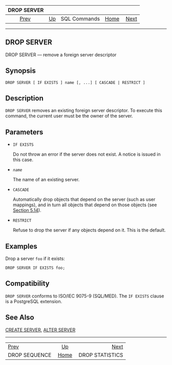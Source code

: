 <!--?xml version="1.0" encoding="UTF-8" standalone="no"?-->

|                   DROP SERVER                  |                                        |              |                                                       |                                                    |
| :--------------------------------------------: | :------------------------------------- | :----------: | ----------------------------------------------------: | -------------------------------------------------: |
| [Prev](sql-dropsequence.html "DROP SEQUENCE")  | [Up](sql-commands.html "SQL Commands") | SQL Commands | [Home](index.html "PostgreSQL 17devel Documentation") |  [Next](sql-dropstatistics.html "DROP STATISTICS") |

***

[]()

## DROP SERVER

DROP SERVER — remove a foreign server descriptor

## Synopsis

    DROP SERVER [ IF EXISTS ] name [, ...] [ CASCADE | RESTRICT ]

## Description

`DROP SERVER` removes an existing foreign server descriptor. To execute this command, the current user must be the owner of the server.

## Parameters

*   `IF EXISTS`

    Do not throw an error if the server does not exist. A notice is issued in this case.

*   *`name`*

    The name of an existing server.

*   `CASCADE`

    Automatically drop objects that depend on the server (such as user mappings), and in turn all objects that depend on those objects (see [Section 5.14](ddl-depend.html "5.14. Dependency Tracking")).

*   `RESTRICT`

    Refuse to drop the server if any objects depend on it. This is the default.

## Examples

Drop a server `foo` if it exists:

    DROP SERVER IF EXISTS foo;

## Compatibility

`DROP SERVER` conforms to ISO/IEC 9075-9 (SQL/MED). The `IF EXISTS` clause is a PostgreSQL extension.

## See Also

[CREATE SERVER](sql-createserver.html "CREATE SERVER"), [ALTER SERVER](sql-alterserver.html "ALTER SERVER")

***

|                                                |                                                       |                                                    |
| :--------------------------------------------- | :---------------------------------------------------: | -------------------------------------------------: |
| [Prev](sql-dropsequence.html "DROP SEQUENCE")  |         [Up](sql-commands.html "SQL Commands")        |  [Next](sql-dropstatistics.html "DROP STATISTICS") |
| DROP SEQUENCE                                  | [Home](index.html "PostgreSQL 17devel Documentation") |                                    DROP STATISTICS |
